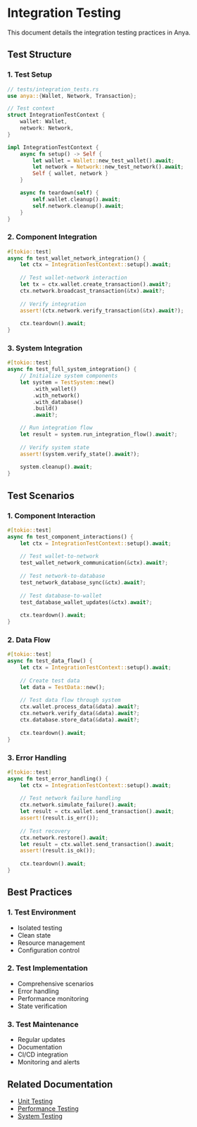 # Integration Testing

This document details the integration testing practices in Anya.

## Test Structure

### 1. Test Setup

```rust
// tests/integration_tests.rs
use anya::{Wallet, Network, Transaction};

// Test context
struct IntegrationTestContext {
    wallet: Wallet,
    network: Network,
}

impl IntegrationTestContext {
    async fn setup() -> Self {
        let wallet = Wallet::new_test_wallet().await;
        let network = Network::new_test_network().await;
        Self { wallet, network }
    }

    async fn teardown(self) {
        self.wallet.cleanup().await;
        self.network.cleanup().await;
    }
}
```

### 2. Component Integration

```rust
#[tokio::test]
async fn test_wallet_network_integration() {
    let ctx = IntegrationTestContext::setup().await;
    
    // Test wallet-network interaction
    let tx = ctx.wallet.create_transaction().await?;
    ctx.network.broadcast_transaction(&tx).await?;
    
    // Verify integration
    assert!(ctx.network.verify_transaction(&tx).await?);
    
    ctx.teardown().await;
}
```

### 3. System Integration

```rust
#[tokio::test]
async fn test_full_system_integration() {
    // Initialize system components
    let system = TestSystem::new()
        .with_wallet()
        .with_network()
        .with_database()
        .build()
        .await?;

    // Run integration flow
    let result = system.run_integration_flow().await?;
    
    // Verify system state
    assert!(system.verify_state().await?);
    
    system.cleanup().await;
}
```

## Test Scenarios

### 1. Component Interaction

```rust
#[tokio::test]
async fn test_component_interactions() {
    let ctx = IntegrationTestContext::setup().await;
    
    // Test wallet-to-network
    test_wallet_network_communication(&ctx).await?;
    
    // Test network-to-database
    test_network_database_sync(&ctx).await?;
    
    // Test database-to-wallet
    test_database_wallet_updates(&ctx).await?;
    
    ctx.teardown().await;
}
```

### 2. Data Flow

```rust
#[tokio::test]
async fn test_data_flow() {
    let ctx = IntegrationTestContext::setup().await;
    
    // Create test data
    let data = TestData::new();
    
    // Test data flow through system
    ctx.wallet.process_data(&data).await?;
    ctx.network.verify_data(&data).await?;
    ctx.database.store_data(&data).await?;
    
    ctx.teardown().await;
}
```

### 3. Error Handling

```rust
#[tokio::test]
async fn test_error_handling() {
    let ctx = IntegrationTestContext::setup().await;
    
    // Test network failure handling
    ctx.network.simulate_failure().await;
    let result = ctx.wallet.send_transaction().await;
    assert!(result.is_err());
    
    // Test recovery
    ctx.network.restore().await;
    let result = ctx.wallet.send_transaction().await;
    assert!(result.is_ok());
    
    ctx.teardown().await;
}
```

## Best Practices

### 1. Test Environment

- Isolated testing
- Clean state
- Resource management
- Configuration control

### 2. Test Implementation

- Comprehensive scenarios
- Error handling
- Performance monitoring
- State verification

### 3. Test Maintenance

- Regular updates
- Documentation
- CI/CD integration
- Monitoring and alerts

## Related Documentation

- [Unit Testing](unit-testing.md)
- [Performance Testing](performance-testing.md)
- [System Testing](system-testing.md)
